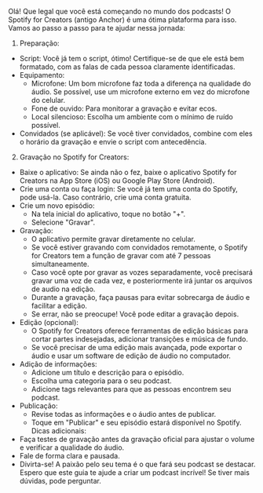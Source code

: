 Olá! Que legal que você está começando no mundo dos podcasts! O Spotify for Creators (antigo Anchor) é uma ótima plataforma para isso. Vamos ao passo a passo para te ajudar nessa jornada:
1. Preparação:
 * Script: Você já tem o script, ótimo! Certifique-se de que ele está bem formatado, com as falas de cada pessoa claramente identificadas.
 * Equipamento:
   * Microfone: Um bom microfone faz toda a diferença na qualidade do áudio. Se possível, use um microfone externo em vez do microfone do celular.
   * Fone de ouvido: Para monitorar a gravação e evitar ecos.
   * Local silencioso: Escolha um ambiente com o mínimo de ruído possível.
 * Convidados (se aplicável): Se você tiver convidados, combine com eles o horário da gravação e envie o script com antecedência.
2. Gravação no Spotify for Creators:
 * Baixe o aplicativo: Se ainda não o fez, baixe o aplicativo Spotify for Creators na App Store (iOS) ou Google Play Store (Android).
 * Crie uma conta ou faça login: Se você já tem uma conta do Spotify, pode usá-la. Caso contrário, crie uma conta gratuita.
 * Crie um novo episódio:
   * Na tela inicial do aplicativo, toque no botão "+".
   * Selecione "Gravar".
 * Gravação:
   * O aplicativo permite gravar diretamente no celular.
   * Se você estiver gravando com convidados remotamente, o Spotify for Creators tem a função de gravar com até 7 pessoas simultaneamente.
   * Caso você opte por gravar as vozes separadamente, você precisará gravar uma voz de cada vez, e posteriormente irá juntar os arquivos de audio na edição.
   * Durante a gravação, faça pausas para evitar sobrecarga de áudio e facilitar a edição.
   * Se errar, não se preocupe! Você pode editar a gravação depois.
 * Edição (opcional):
   * O Spotify for Creators oferece ferramentas de edição básicas para cortar partes indesejadas, adicionar transições e música de fundo.
   * Se você precisar de uma edição mais avançada, pode exportar o áudio e usar um software de edição de áudio no computador.
 * Adição de informações:
   * Adicione um título e descrição para o episódio.
   * Escolha uma categoria para o seu podcast.
   * Adicione tags relevantes para que as pessoas encontrem seu podcast.
 * Publicação:
   * Revise todas as informações e o áudio antes de publicar.
   * Toque em "Publicar" e seu episódio estará disponível no Spotify.
Dicas adicionais:
 * Faça testes de gravação antes da gravação oficial para ajustar o volume e verificar a qualidade do áudio.
 * Fale de forma clara e pausada.
 * Divirta-se! A paixão pelo seu tema é o que fará seu podcast se destacar.
Espero que este guia te ajude a criar um podcast incrível! Se tiver mais dúvidas, pode perguntar.
